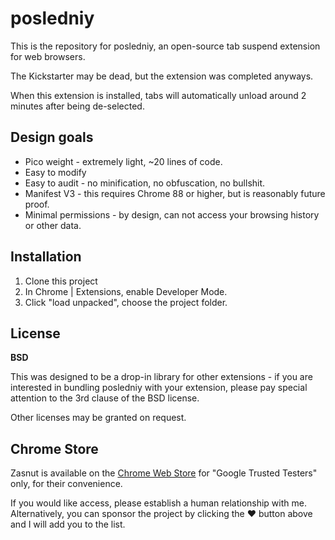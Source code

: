 # posledniy

This is the repository for posledniy, an open-source tab suspend extension
for web browsers.

The Kickstarter may be dead, but the extension was completed anyways.

When this extension is installed, tabs will automatically unload around
2 minutes after being de-selected.


## Design goals

  * Pico weight - extremely light, ~20 lines of code.
  * Easy to modify
  * Easy to audit - no minification, no obfuscation, no bullshit.
  * Manifest V3 - this requires Chrome 88 or higher, but is reasonably future proof.
  * Minimal permissions - by design, can not access your browsing history or other data.

## Installation

1. Clone this project
2. In Chrome | Extensions, enable Developer Mode.
3. Click "load unpacked", choose the project folder.

## License

**BSD**

This was designed to be a drop-in library for other extensions - if you are interested
in bundling posledniy with your extension, please pay special attention to the 3rd clause
of the BSD license.

Other licenses may be granted on request.

## Chrome Store

Zasnut is available on the [Chrome Web Store](http://posledniy.xyz) for "Google Trusted Testers" only,
for their convenience.

If you would like access, please establish a human relationship with me. Alternatively,
you can sponsor the project by clicking the ❤️  button above and I will add you to the list.

